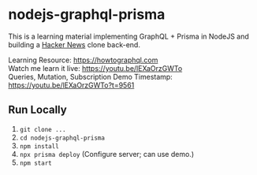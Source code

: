 # nodejs-graphql-prisma
This is a learning material implementing GraphQL + Prisma in NodeJS and building a [Hacker News](https://news.ycombinator.com/) clone back-end.

Learning Resource: https://howtographql.com <br/>
Watch me learn it live: https://youtu.be/lEXaOrzGWTo <br/>
Queries, Mutation, Subscription Demo Timestamp: https://youtu.be/lEXaOrzGWTo?t=9561

## Run Locally
  1. `git clone ...`
  2. `cd nodejs-graphql-prisma`
  3. `npm install`
  4. `npx prisma deploy` (Configure server; can use demo.)
  5. `npm start`
